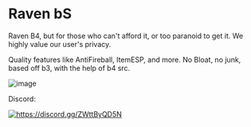 # Raven bS

Raven B4, but for those who can't afford it, or too paranoid to get it. We highly value our user's privacy.

Quality features like AntiFireball, ItemESP, and more. No Bloat, no junk, based off b3, with the help of b4 src.

![image](https://github.com/user-attachments/assets/d2568078-6e45-46d7-8480-9f5d5eb6bc23)







Discord:

<a href="https://discord.gg/ZWttByQD5N"><img src="https://invidget.switchblade.xyz/ZWttByQD5N" alt="https://discord.gg/ZWttByQD5N"/></a><br>

